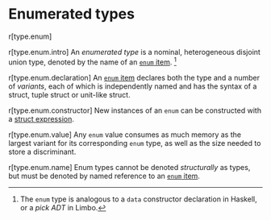 # Enumerated types

r[type.enum]

r[type.enum.intro]
An *enumerated type* is a nominal, heterogeneous disjoint union type, denoted
by the name of an [`enum` item]. [^enumtype]

r[type.enum.declaration]
An [`enum` item] declares both the type and a number of *variants*, each of
which is independently named and has the syntax of a struct, tuple struct or
unit-like struct.

r[type.enum.constructor]
New instances of an `enum` can be constructed with a [struct expression].

r[type.enum.value]
Any `enum` value consumes as much memory as the largest variant for its
corresponding `enum` type, as well as the size needed to store a discriminant.

r[type.enum.name]
Enum types cannot be denoted *structurally* as types, but must be denoted by
named reference to an [`enum` item].

[^enumtype]: The `enum` type is analogous to a `data` constructor declaration in
             Haskell, or a *pick ADT* in Limbo.

[`enum` item]: ../items/enumerations.md
[struct expression]: ../expressions/struct-expr.md
